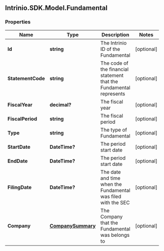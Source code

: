 ## Intrinio.SDK.Model.Fundamental
### Properties

Name | Type | Description | Notes
------------ | ------------- | ------------- | -------------
**Id** | **string** | The Intrinio ID of the Fundamental | [optional] 
**StatementCode** | **string** | The code of the financial statement that the Fundamental represents | [optional] 
**FiscalYear** | **decimal?** | The fiscal year | [optional] 
**FiscalPeriod** | **string** | The fiscal period | [optional] 
**Type** | **string** | The type of Fundamental | [optional] 
**StartDate** | **DateTime?** | The period start date | [optional] 
**EndDate** | **DateTime?** | The period start date | [optional] 
**FilingDate** | **DateTime?** | The date and time when the Fundamental was filed with the SEC | [optional] 
**Company** | [**CompanySummary**](CompanySummary.md) | The Company that the Fundamental was belongs to | [optional] 

